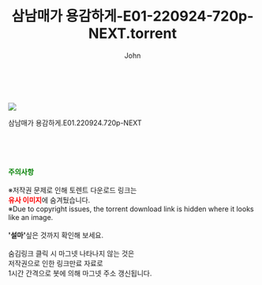 ﻿---
layout: post
title:  "    삼남매가 용감하게-E01-220924-720p-NEXT.torrent"
author: John
categories: [ 드라마 ]
tags: [  ]
image: https://torrentrj55.com/uploadfile/full/aa2a03552d1d1a13b02fc3d5c95d55834edddb58.jpg 
description: "    삼남매가 용감하게-E01-220924-720p-NEXT torrent 정보 공유"
toc: true
toc_sticky: true
---

<br>
<p><img src="https://torrentrj55.com/uploadfile/full/aa2a03552d1d1a13b02fc3d5c95d55834edddb58.jpg"/></p>
 삼남매가 용감하게.E01.220924.720p-NEXT  
    
<br><br><br>
<p data-ke-size="size16"><b><span style="color: green;">주의사항</span></b><br /><br />※저작권 문제로 인해 토렌트 다운로드 링크는<br /><b><span style="color: red;">유사 이미지</span></b>에 숨겨뒀습니다.<br />※Due to copyright issues, the torrent download link is hidden where it looks like an image.<br /><br /><b>'설마'</b>싶은 것까지 확인해 보세요.<br /><br />숨김링크 클릭 시 마그넷 나타나지 않는 것은<br />저작권으로 인한 링크만료 자료로<br />1시간 간격으로 봇에 의해 마그넷 주소 갱신됩니다.</p>
